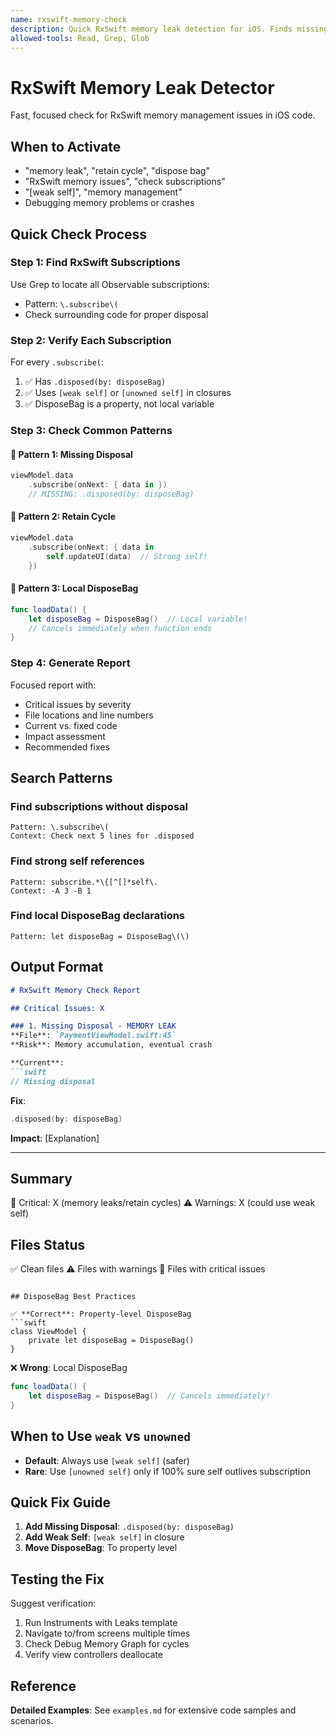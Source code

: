 ```yaml
---
name: rxswift-memory-check
description: Quick RxSwift memory leak detection for iOS. Finds missing dispose bags, retain cycles, and strong self references. Use when debugging memory issues, checking Observable subscriptions, or investigating retain cycles in RxSwift code.
allowed-tools: Read, Grep, Glob
---
```


# RxSwift Memory Leak Detector

Fast, focused check for RxSwift memory management issues in iOS code.

## When to Activate

- "memory leak", "retain cycle", "dispose bag"
- "RxSwift memory issues", "check subscriptions"
- "[weak self]", "memory management"
- Debugging memory problems or crashes

## Quick Check Process

### Step 1: Find RxSwift Subscriptions

Use Grep to locate all Observable subscriptions:
- Pattern: `\.subscribe\(`
- Check surrounding code for proper disposal

### Step 2: Verify Each Subscription

For every `.subscribe(`:
1. ✅ Has `.disposed(by: disposeBag)`
2. ✅ Uses `[weak self]` or `[unowned self]` in closures
3. ✅ DisposeBag is a property, not local variable

### Step 3: Check Common Patterns

#### 🔴 Pattern 1: Missing Disposal
```swift
viewModel.data
    .subscribe(onNext: { data in })
    // MISSING: .disposed(by: disposeBag)
```

#### 🔴 Pattern 2: Retain Cycle
```swift
viewModel.data
    .subscribe(onNext: { data in
        self.updateUI(data)  // Strong self!
    })
```

#### 🔴 Pattern 3: Local DisposeBag
```swift
func loadData() {
    let disposeBag = DisposeBag()  // Local variable!
    // Cancels immediately when function ends
}
```

### Step 4: Generate Report

Focused report with:
- Critical issues by severity
- File locations and line numbers
- Current vs. fixed code
- Impact assessment
- Recommended fixes

## Search Patterns

### Find subscriptions without disposal
```
Pattern: \.subscribe\(
Context: Check next 5 lines for .disposed
```

### Find strong self references
```
Pattern: subscribe.*\{[^[]*self\.
Context: -A 3 -B 1
```

### Find local DisposeBag declarations
```
Pattern: let disposeBag = DisposeBag\(\)
```

## Output Format

```markdown
# RxSwift Memory Check Report

## Critical Issues: X

### 1. Missing Disposal - MEMORY LEAK
**File**: `PaymentViewModel.swift:45`
**Risk**: Memory accumulation, eventual crash

**Current**:
```swift
// Missing disposal
```

**Fix**:
```swift
.disposed(by: disposeBag)
```

**Impact**: [Explanation]

---

## Summary
🔴 Critical: X (memory leaks/retain cycles)
⚠️  Warnings: X (could use weak self)

## Files Status
✅ Clean files
⚠️  Files with warnings
🔴 Files with critical issues
```

## DisposeBag Best Practices

✅ **Correct**: Property-level DisposeBag
```swift
class ViewModel {
    private let disposeBag = DisposeBag()
}
```

❌ **Wrong**: Local DisposeBag
```swift
func loadData() {
    let disposeBag = DisposeBag()  // Cancels immediately!
}
```

## When to Use `weak` vs `unowned`

- **Default**: Always use `[weak self]` (safer)
- **Rare**: Use `[unowned self]` only if 100% sure self outlives subscription

## Quick Fix Guide

1. **Add Missing Disposal**: `.disposed(by: disposeBag)`
2. **Add Weak Self**: `[weak self]` in closure
3. **Move DisposeBag**: To property level

## Testing the Fix

Suggest verification:
1. Run Instruments with Leaks template
2. Navigate to/from screens multiple times
3. Check Debug Memory Graph for cycles
4. Verify view controllers deallocate

## Reference

**Detailed Examples**: See `examples.md` for extensive code samples and scenarios.

